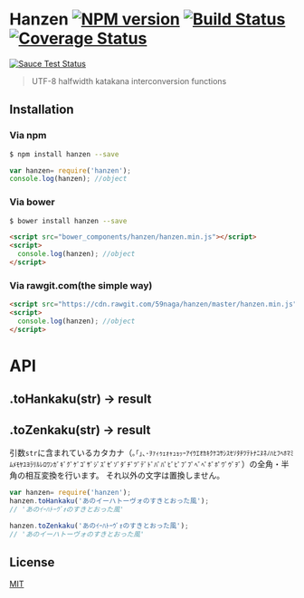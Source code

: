 # Hanzen [![NPM version][npm-image]][npm] [![Build Status][travis-image]][travis] [![Coverage Status][coveralls-image]][coveralls]

[![Sauce Test Status][sauce-image]][sauce]

> UTF-8 halfwidth katakana interconversion functions

## Installation
### Via npm

```bash
$ npm install hanzen --save
```

```js
var hanzen= require('hanzen');
console.log(hanzen); //object
```

### Via bower

```bash
$ bower install hanzen --save
```

```html
<script src="bower_components/hanzen/hanzen.min.js"></script>
<script>
  console.log(hanzen); //object
</script>
```

### Via rawgit.com(the simple way)

```html
<script src="https://cdn.rawgit.com/59naga/hanzen/master/hanzen.min.js"></script>
<script>
  console.log(hanzen); //object
</script>
```

# API

## .toHankaku(str) -> result
## .toZenkaku(str) -> result

引数`str`に含まれているカタカナ（`｡｢｣､･ｦｧｨｩｪｫｬｭｮｯｰｱｲｳｴｵｶｷｸｹｺｻｼｽｾｿﾀﾁﾂﾃﾄﾅﾆﾇﾈﾉﾊﾋﾌﾍﾎﾏﾐﾑﾒﾓﾔﾕﾖﾗﾘﾙﾚﾛﾜﾝｶﾞｷﾞｸﾞｹﾞｺﾞｻﾞｼﾞｽﾞｾﾞｿﾞﾀﾞﾁﾞﾂﾞﾃﾞﾄﾞﾊﾞﾊﾟﾋﾞﾋﾟﾌﾞﾌﾟﾍﾞﾍﾟﾎﾞﾎﾟﾜﾞｳﾞｦﾞ`）の全角・半角の相互変換を行います。
それ以外の文字は置換しません。

```js
var hanzen= require('hanzen');
hanzen.toHankaku('あのイーハトーヴォのすきとおった風');
// 'あのｲｰﾊﾄｰｳﾞｫのすきとおった風'

hanzen.toZenkaku('あのｲｰﾊﾄｰｳﾞｫのすきとおった風');
// 'あのイーハトーヴォのすきとおった風'
```

License
---
[MIT][License]

[License]: http://59naga.mit-license.org/

[sauce-image]: http://soysauce.berabou.me/u/59798/hanzen.svg
[sauce]: https://saucelabs.com/u/59798
[npm-image]:https://img.shields.io/npm/v/hanzen.svg?style=flat-square
[npm]: https://npmjs.org/package/hanzen
[travis-image]: http://img.shields.io/travis/59naga/hanzen.svg?style=flat-square
[travis]: https://travis-ci.org/59naga/hanzen
[coveralls-image]: http://img.shields.io/coveralls/59naga/hanzen.svg?style=flat-square
[coveralls]: https://coveralls.io/r/59naga/hanzen?branch=master
